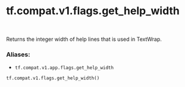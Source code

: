 <div itemscope itemtype="http://developers.google.com/ReferenceObject">
<meta itemprop="name" content="tf.compat.v1.flags.get_help_width" />
<meta itemprop="path" content="Stable" />
</div>

# tf.compat.v1.flags.get_help_width

<!-- Insert buttons -->

<table class="tfo-notebook-buttons tfo-api" align="left">
</table>



<!-- Start diff -->
Returns the integer width of help lines that is used in TextWrap.

### Aliases:

* `tf.compat.v1.app.flags.get_help_width`


``` python
tf.compat.v1.flags.get_help_width()
```



<!-- Placeholder for "Used in" -->
